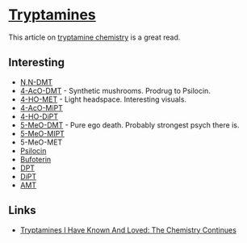 # [Tryptamines](https://psychonautwiki.org/w/index.php?title=Tryptamine)
This article on [tryptamine chemistry](http://www.psychedelicstoday.com/2018/01/05/psychedelic-tryptamine-chemistry/) is a great read.

## Interesting
- [N,N-DMT](dmt.md)
- [4-AcO-DMT](https://psychonautwiki.org/wiki/4-AcO-DMT) - Synthetic mushrooms. Prodrug to Psilocin.
- [4-HO-MET](https://psychonautwiki.org/wiki/4-HO-MET) - Light headspace. Interesting visuals.
- [4-AcO-MiPT](https://psychonautwiki.org/wiki/4-AcO-MiPT)
- [4-HO-DiPT](https://psychonautwiki.org/wiki/4-HO-DiPT)
- [5-MeO-DMT](https://psychonautwiki.org/wiki/5-MeO-DMT) - Pure ego death. Probably strongest psych there is.
- [5-MeO-MIPT](https://psychonautwiki.org/w/index.php?title=5-MeO-MiPT)
- 5-MeO-MET
- [Psilocin](https://psychonautwiki.org/w/index.php?title=Psilocin)
- [Bufoterin](https://psychonautwiki.org/w/index.php?title=Bufotenin)
- [DPT](https://psychonautwiki.org/w/index.php?title=DPT)
- [DiPT](https://psychonautwiki.org/wiki/DiPT)
- [ΑMT](https://psychonautwiki.org/w/index.php?title=%CE%91MT)

## Links
- [Tryptamines I Have Known And Loved: The Chemistry Continues](https://erowid.org/library/books_online/tihkal/tihkal.shtml)